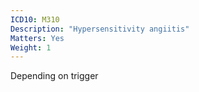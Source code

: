 ```yaml
---
ICD10: M310
Description: "Hypersensitivity angiitis"
Matters: Yes
Weight: 1
---
```

Depending on trigger
